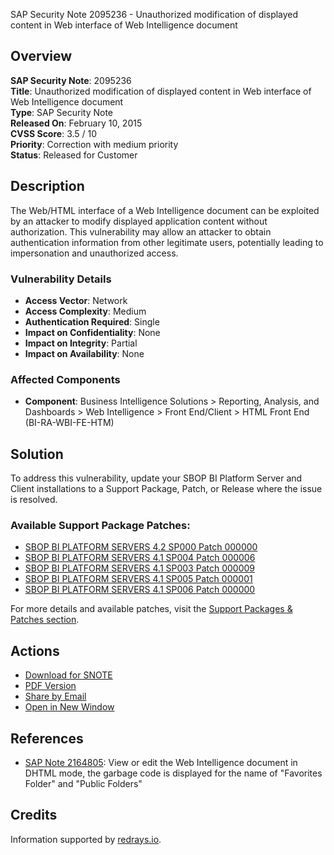 SAP Security Note 2095236 - Unauthorized modification of displayed content in Web interface of Web Intelligence document

## Overview

**SAP Security Note**: 2095236  
**Title**: Unauthorized modification of displayed content in Web interface of Web Intelligence document  
**Type**: SAP Security Note  
**Released On**: February 10, 2015  
**CVSS Score**: 3.5 / 10  
**Priority**: Correction with medium priority  
**Status**: Released for Customer

## Description

The Web/HTML interface of a Web Intelligence document can be exploited by an attacker to modify displayed application content without authorization. This vulnerability may allow an attacker to obtain authentication information from other legitimate users, potentially leading to impersonation and unauthorized access.

### Vulnerability Details
- **Access Vector**: Network
- **Access Complexity**: Medium
- **Authentication Required**: Single
- **Impact on Confidentiality**: None
- **Impact on Integrity**: Partial
- **Impact on Availability**: None

### Affected Components
- **Component**: Business Intelligence Solutions > Reporting, Analysis, and Dashboards > Web Intelligence > Front End/Client > HTML Front End (BI-RA-WBI-FE-HTM)

## Solution

To address this vulnerability, update your SBOP BI Platform Server and Client installations to a Support Package, Patch, or Release where the issue is resolved.

### Available Support Package Patches:
- [SBOP BI PLATFORM SERVERS 4.2 SP000 Patch 000000](https://me.sap.com/softwarecenter/template/products/_APP=00200682500000001943&_EVENT=DISPHIER&HEADER=Y&FUNCTIONBAR=N&EVENT=TREE&NE=NAVIGATE&ENR=73555000100200001041&V=MAINT)
- [SBOP BI PLATFORM SERVERS 4.1 SP004 Patch 000006](https://me.sap.com/softwarecenter/template/products/_APP=00200682500000001943&_EVENT=DISPHIER&HEADER=Y&FUNCTIONBAR=N&EVENT=TREE&NE=NAVIGATE&ENR=67838200100200019009&V=MAINT)
- [SBOP BI PLATFORM SERVERS 4.1 SP003 Patch 000009](https://me.sap.com/softwarecenter/template/products/_APP=00200682500000001943&_EVENT=DISPHIER&HEADER=Y&FUNCTIONBAR=N&EVENT=TREE&NE=NAVIGATE&ENR=67838200100200019009&V=MAINT)
- [SBOP BI PLATFORM SERVERS 4.1 SP005 Patch 000001](https://me.sap.com/softwarecenter/template/products/_APP=00200682500000001943&_EVENT=DISPHIER&HEADER=Y&FUNCTIONBAR=N&EVENT=TREE&NE=NAVIGATE&ENR=67838200100200019009&V=MAINT)
- [SBOP BI PLATFORM SERVERS 4.1 SP006 Patch 000000](https://me.sap.com/softwarecenter/template/products/_APP=00200682500000001943&_EVENT=DISPHIER&HEADER=Y&FUNCTIONBAR=N&EVENT=TREE&NE=NAVIGATE&ENR=67838200100200019009&V=MAINT)

For more details and available patches, visit the [Support Packages & Patches section](https://me.sap.com/softwarecenter).

## Actions

- [Download for SNOTE](https://notesdownloads.sap.com/note/0040000018102032017)
- [PDF Version](https://userapps.support.sap.com/sap/support/sfm/notes/print/0002095236?language=en-US&token=F1CE38966DEA410DC2F3B0D9B7D3849F)
- [Share by Email](mailto:)
- [Open in New Window](https://me.sap.com/notes/0002095236)
  
## References

- [SAP Note 2164805](https://me.sap.com/notes/2164805): View or edit the Web Intelligence document in DHTML mode, the garbage code is displayed for the name of "Favorites Folder" and "Public Folders"

## Credits

Information supported by [redrays.io](https://redrays.io).